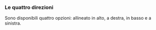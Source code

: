 ### Le quattro direzioni

Sono disponibili quattro opzioni: allineato in alto, a destra, in basso e a sinistra.

<!-- STORY -->